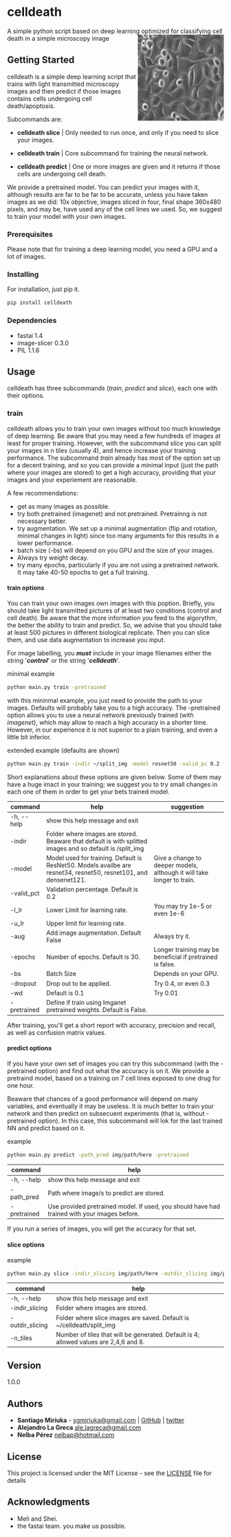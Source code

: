 
# **celldeath**

A simple python script based on deep learning optimized for classifying cell death in a simple microscopy image
<img src="./img.png" align="right" height="200" width="200" >

## Getting Started

celldeath is a simple deep learning script that trains with light transmitted microscopy
images and then predict if those images contains cells undergoing cell death/apoptosis.

Subcommands are:

* **celldeath slice** | Only needed to run once, and only if you need to slice your images.

* **celldeath train** | Core subcommand for training the neural network.
* **celldeath predict** | One or more images are given and it returns if those cells are undergoing cell death.  

We provide a pretrained model. You can predict your images with it, although results are far to be far to be accurate, unless you have taken images as we did: 10x objective, images sliced in four, final shape 360x480 pixels, and may be, have used any of the cell lines we used.  So, we suggest to train your model with your own images.

### Prerequisites

Please note that for training a deep learning model, you need a GPU and a lot of images.

### Installing

For installation, just pip it.

```bash
pip install celldeath
```

### Dependencies

* fastai 1.4
* image-slicer 0.3.0
* PIL 1.1.6

## Usage

celldeath has three subcommands (*train*, *predict* and *slice*), each one with their options.

### train

celldeath allows you to train your own images without too much knowledge of deep learning. Be aware that you may need a few hundreds of images at least for proper training. However, with the subcommand *slice* you can split your images in n tiles (usually 4), and hence increase your training performance. The subcommand *train* already has most of the option set up for a decent training, and so you can provide a minimal input (just the path where your images are stored) to get a high accuracy, providing that your images and your experiement are reasonable.

A few recommendations:  

* get as many images as possible.
* try both pretrained (imagenet) and not pretrained. Pretrainng is not necessary better.  
* try augmentation. We set up a minimal augmentation (flip and rotation, minimal changes in light) since too many arguments for this results in a lower performance.  
* batch size (-bs) will depend on you GPU and the size of your images.  
* Always try weight decay.
* try many epochs, particularly if you are not using a pretrained network. It may take 40-50 epochs to get a full training.  

#### train options

You can train your own images own images with this poption. Briefly, you should take light transmitted pictures of at least two conditions (control and cell death). Be aware that the more information you feed to the algorythm, the better the ability to train and predict. So, we advise that you should take at least 500 pictures in different biological replicate. Then you can slice them, and use data augmentation to increase you input.  

For image labelling, you ***must*** include in your image filenames either the string '***control***' or the string '***celldeath***'.  

minimal example  

```bash
python main.py train -pretrained
```

with this mininmal example, you just need to provide the path to your images. Defaults will probably take you to a high accuracy. The -pretrained option allows you to use a neural network previously trained (with *imagenet*), which may allow to reach a high accuracy in a shorter time. However, in our experience it is not superior to a plain training, and even a little bit inferior.  

extended example (defaults are shown)

```bash
python main.py train -indir ~/split_img -model resnet50 -valid_pc 0.2 -l_lr 1e-4 -u_lr 1e-3 -aug -epochs 40 -bs 16 -droput 0.5 -wd 0.1 -pretrained
```

Short explanations about these options are given below. Some of them may have a huge imact in your training; we suggest you to try small changes in each one of them in order to get your bets trained model.  

command | help |suggestion
---   |  --- | ---
-h, --help |  show this help message and exit
-indir  |  Folder where images are stored. Beaware that default is with splitted images and so default is /split_img
-model   | Model used for training. Default is ResNet50. Models availbe are resnet34, resnet50, resnet101, and densenet121. | Give a change to deeper models, although it will take longer to train.
-valid_pct |   Validation percentage. Default is 0.2
-l_lr | Lower Limit for learning rate. | You may try 1e-5 or even 1e-6
-u_lr |  Upper limit for learning rate. |  
-aug  |Add image augmentation. Default False | Always try it.  
-epochs  | Number of epochs. Default is 30. | Longer training may be beneficial if pretrained is false.
-bs |  Batch Size | Depends on your GPU.
-dropout |  Drop out to be applied. | Try 0.4, or even 0.3
-wd | Default is 0.1 | Try 0.01
-pretrained | Define if train using Imganet pretrained weights. Default is False.

After training, you'll get a short report with accuracy, precision and recall, as well as confusion matrix values.  

#### predict options  

If you have your own set of images you can try this subcommand (with the -pretrained option) and find out what the accuracy is on it. We provide a pretraind model, based on a training on 7 cell lines exposed to one drug for one hour.

Beaware that chances of a good performance will depend on many variables, and eventually it may be useless. It is much better to train your network and then predict on subsecuent experiments (that is, without -pretrained option). In this case, this subcommand will lok for the last trained NN and predict based on it.  

example  

```bash
python main.py predict -path_pred img/path/here -pretrained
```

command | help
---   |   ---
-h, --help   |   show this help message and exit
-path_pred |  Path where image/s to predict are stored.
-pretrained   |   Use provided pretrained model. If used, you should have had trained with your images before.

If you run a series of images, you will get the accuracy for that set.

#### slice options

example

```bash
python main.py slice -indir_slicing img/path/here -outdir_slicing img/path/here -n_tiles 4
```

command | help
---   |   ---
-h, --help   |   show this help message and exit
-indir_slicing |   Folder where images are stored.
-outdir_slicing |   Folder where slice images are saved. Default is ~/celldeath/split_img
-n_tiles | Number of tiles that will be generated. Default is 4; allowed values are 2,4,6 and 8.

## Version

1.0.0

## Authors

* **Santiago Miriuka** - <sgmiriuka@gmail.com> | [GitHub](https://github.com/sgmiriuka) | [twitter](https://twitter.com/santiagomiriuka)
* **Alejandro La Greca** <ale.lagreca@gmail.com>
* **Nelba Pérez** <nelbap@hotmail.com>

## License

This project is licensed under the MIT License - see the [LICENSE](LICENSE) file for details

## Acknowledgments

* Meli and Shei.
* the fastai team. you make us possible.
